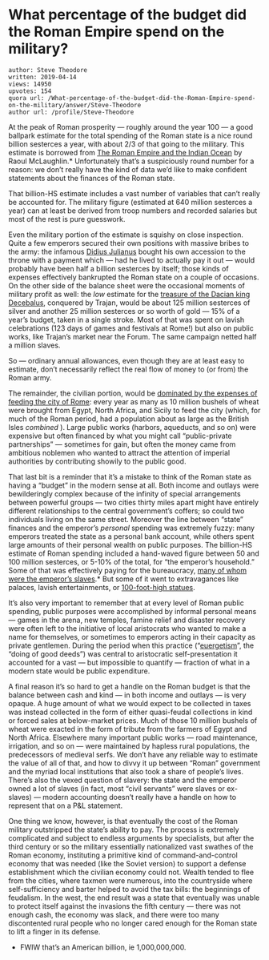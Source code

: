 # What percentage of the budget did the Roman Empire spend on the military?

	author: Steve Theodore
	written: 2019-04-14
	views: 14950
	upvotes: 154
	quora url: /What-percentage-of-the-budget-did-the-Roman-Empire-spend-on-the-military/answer/Steve-Theodore
	author url: /profile/Steve-Theodore


At the peak of Roman prosperity — roughly around the year 100 — a good ballpark estimate for the total spending of the Roman state is a nice round billion sesterces a year, with about 2/3 of that going to the military. This estimate is borrowed from [The Roman Empire and the Indian Ocean](https://amzn.to/2IvybgZ) by Raoul McLaughlin.* Unfortunately that’s a suspiciously round number for a reason: we don’t really have the kind of data we’d like to make confident statements about the finances of the Roman state.

That billion-HS estimate includes a vast number of variables that can’t really be accounted for. The military figure (estimated at 640 million sesterces a year) can at least be derived from troop numbers and recorded salaries but most of the rest is pure guesswork.

Even the military portion of the estimate is squishy on close inspection. Quite a few emperors secured their own positions with massive bribes to the army: the infamous [Didius Julianus](https://en.wikipedia.org/wiki/Didius_Julianus#Career_as_Emperor) bought his own accession to the throne with a payment which — had he lived to actually pay it out — would probably have been half a billion sesterces by itself; those kinds of expenses effectively bankrupted the Roman state on a couple of occasions. On the other side of the balance sheet were the occasional moments of military profit as well: the _low_  estimate for the [treasure of the Dacian king Decebalus](https://en.wikipedia.org/wiki/Decebalus_Treasure), conquered by Trajan, would be about 125 million sesterces of silver and another 25 million sesterces or so worth of gold — 15% of a year’s budget, taken in a single stroke. Most of that was spent on lavish celebrations (123 days of games and festivals at Rome!) but also on public works, like Trajan’s market near the Forum. The same campaign netted half a million slaves.

So — ordinary annual allowances, even though they are at least easy to estimate, don’t necessarily reflect the real flow of money to (or from) the Roman army.

The remainder, the civilian portion, would be [dominated by the expenses of feeding the city of Rome](https://en.wikipedia.org/wiki/Cura_Annonae): every year as many as 10 million bushels of wheat were brought from Egypt, North Africa, and Sicily to feed the city (which, for much of the Roman period, had a population about as large as the British Isles _combined_ ). Large public works (harbors, aqueducts, and so on) were expensive but often financed by what you might call “public-private partnerships” — sometimes for gain, but often the money came from ambitious noblemen who wanted to attract the attention of imperial authorities by contributing showily to the public good.

That last bit is a reminder that it’s a mistake to think of the Roman state as having a “budget” in the modern sense at all. Both income and outlays were bewilderingly complex because of the infinity of special arrangements between powerful groups — two cities thirty miles apart might have entirely different relationships to the central government’s coffers; so could two individuals living on the same street. Moreover the line between “state” finances and the emperor’s _personal_  spending was extremely fuzzy: many emperors treated the state as a personal bank account, while others spent large amounts of their personal wealth on public purposes. The billion-HS estimate of Roman spending included a hand-waved figure between 50 and 100 million sesterces, or 5-10% of the total, for “the emperor’s household.” Some of that was effectively paying for the bureaucracy, [many of whom were the emperor’s slaves](https://amzn.to/2Xd29u2).* But some of it went to extravagances like palaces, lavish entertainments, or [100-foot-high statues](https://en.wikipedia.org/wiki/Colossus_of_Nero).

It’s also very important to remember that at every level of Roman public spending, public purposes were accomplished by informal personal means — games in the arena, new temples, famine relief and disaster recovery were often left to the initiative of local aristocrats who wanted to make a name for themselves, or sometimes to emperors acting in their capacity as private gentlemen. During the period when this practice (“[euergetism](https://en.wikipedia.org/wiki/Euergetism)”, the “doing of good deeds”) was central to aristocratic self-presentation it accounted for a vast — but impossible to quantify — fraction of what in a modern state would be public expenditure.

A final reason it’s so hard to get a handle on the Roman budget is that the balance between cash and kind — in both income and outlays — is very opaque. A huge amount of what we would expect to be collected in taxes was instead collected in the form of either quasi-feudal collections in kind or forced sales at below-market prices. Much of those 10 million bushels of wheat were exacted in the form of tribute from the farmers of Egypt and North Africa. Elsewhere many important public works — road maintenance, irrigation, and so on — were maintained by hapless rural populations, the predecessors of medieval serfs. We don’t have any reliable way to estimate the value of all of that, and how to divvy it up between “Roman” government and the myriad local institutions that also took a share of people’s lives. There’s also the vexed question of slavery: the state and the emperor owned a lot of slaves (in fact, most “civil servants” were slaves or ex-slaves) — modern accounting doesn’t really have a handle on how to represent that on a P&L statement.

One thing we know, however, is that eventually the cost of the Roman military outstripped the state’s ability to pay. The process is extremely complicated and subject to endless arguments by specialists, but after the third century or so the military essentially nationalized vast swathes of the Roman economy, instituting a primitive kind of command-and-control economy that was needed (like the Soviet version) to support a defense establishment which the civilian economy could not. Wealth tended to flee from the cities, where taxmen were numerous, into the countryside where self-sufficiency and barter helped to avoid the tax bills: the beginnings of feudalism. In the west, the end result was a state that eventually was unable to protect itself against the invasions the fifth century — there was not enough cash, the economy was slack, and there were too many discontented rural people who no longer cared enough for the Roman state to lift a finger in its defense.



* FWIW that’s an American billion, ie 1,000,000,000.

